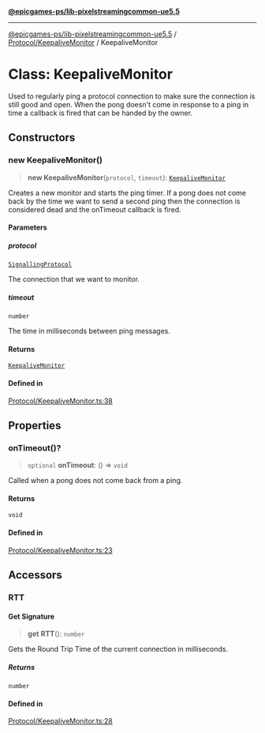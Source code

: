 [**@epicgames-ps/lib-pixelstreamingcommon-ue5.5**](../../../README.md)

***

[@epicgames-ps/lib-pixelstreamingcommon-ue5.5](../../../README.md) / [Protocol/KeepaliveMonitor](../README.md) / KeepaliveMonitor

# Class: KeepaliveMonitor

Used to regularly ping a protocol connection to make sure the connection is still good and open.
When the pong doesn't come in response to a ping in time a callback is fired that can be handed
by the owner.

## Constructors

### new KeepaliveMonitor()

> **new KeepaliveMonitor**(`protocol`, `timeout`): [`KeepaliveMonitor`](KeepaliveMonitor.md)

Creates a new monitor and starts the ping timer. If a pong does not come back by the time we want
to send a second ping then the connection is considered dead and the onTimeout callback is fired.

#### Parameters

##### protocol

[`SignallingProtocol`](../../SignallingProtocol/classes/SignallingProtocol.md)

The connection that we want to monitor.

##### timeout

`number`

The time in milliseconds between ping messages.

#### Returns

[`KeepaliveMonitor`](KeepaliveMonitor.md)

#### Defined in

[Protocol/KeepaliveMonitor.ts:38](https://github.com/mcottontensor/PixelStreamingInfrastructure/blob/a672d2fe0d0173d1eab643bb6d301d286cbbdbb0/Common/src/Protocol/KeepaliveMonitor.ts#L38)

## Properties

### onTimeout()?

> `optional` **onTimeout**: () => `void`

Called when a pong does not come back from a ping.

#### Returns

`void`

#### Defined in

[Protocol/KeepaliveMonitor.ts:23](https://github.com/mcottontensor/PixelStreamingInfrastructure/blob/a672d2fe0d0173d1eab643bb6d301d286cbbdbb0/Common/src/Protocol/KeepaliveMonitor.ts#L23)

## Accessors

### RTT

#### Get Signature

> **get** **RTT**(): `number`

Gets the Round Trip Time of the current connection in milliseconds.

##### Returns

`number`

#### Defined in

[Protocol/KeepaliveMonitor.ts:28](https://github.com/mcottontensor/PixelStreamingInfrastructure/blob/a672d2fe0d0173d1eab643bb6d301d286cbbdbb0/Common/src/Protocol/KeepaliveMonitor.ts#L28)

